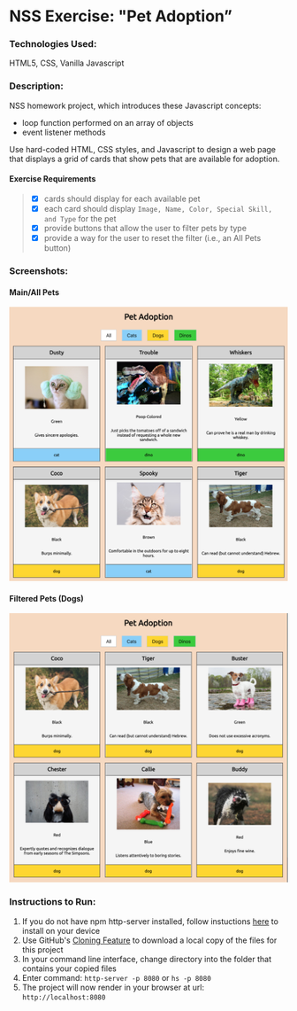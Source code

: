 # NSS Exercise: "Pet Adoption”

### Technologies Used:
HTML5, CSS, Vanilla Javascript

### Description:
NSS homework project, which introduces these Javascript concepts:
- loop function performed on an array of objects
- event listener methods

Use hard-coded HTML, CSS styles, and Javascript to design a web page that displays a grid of cards that show pets that are available for adoption.

#### Exercise Requirements
>  - [x] cards should display for each available pet
>  - [x] each card should display `Image, Name, Color, Special Skill, and Type` for the pet
>  - [x] provide buttons that allow the user to filter pets by type
>  - [x] provide a way for the user to reset the filter (i.e., an All Pets button)

### Screenshots:

#### Main/All Pets
![main screenshot](screenshots/pet-adoption-screenshot-1.png)

#### Filtered Pets (Dogs)
![main screenshot](screenshots/pet-adoption-screenshot-2.png)

### Instructions to Run:
1. If you do not have npm http-server installed, follow instuctions [here](https://www.npmjs.com/package/http-server) to install on your device
1. Use GitHub's [Cloning Feature](https://help.github.com/en/github/creating-cloning-and-archiving-repositories/cloning-a-repository) to download a local copy of the files for this project
1. In your command line interface, change directory into the folder that contains your copied files
1. Enter command: `http-server -p 8080` or `hs -p 8080`
1. The project will now render in your browser at url: `http://localhost:8080`
